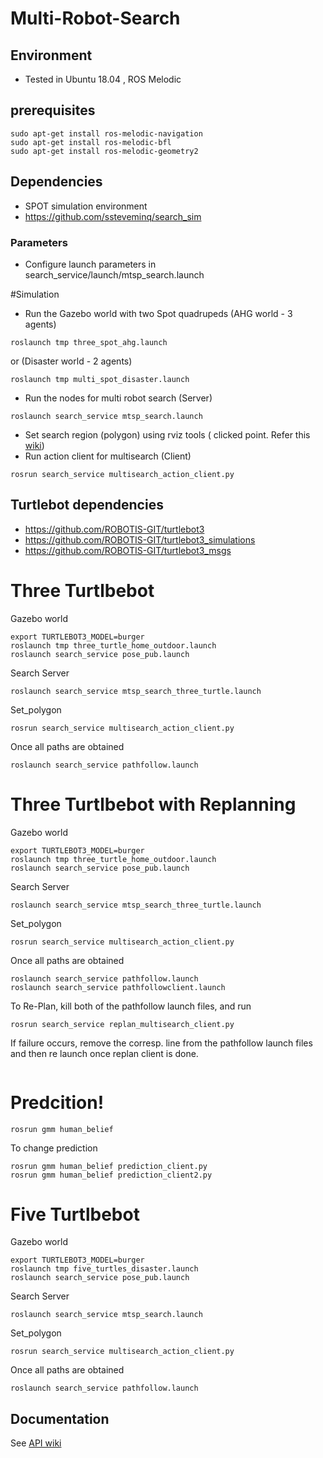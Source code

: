 # Multi-Robot-Search

## Environment
- Tested in Ubuntu 18.04 , ROS Melodic
## prerequisites 
```
sudo apt-get install ros-melodic-navigation
sudo apt-get install ros-melodic-bfl
sudo apt-get install ros-melodic-geometry2
```
## Dependencies
- SPOT simulation environment
- https://github.com/ssteveminq/search_sim


### Parameters
 - Configure launch parameters in search_service/launch/mtsp_search.launch
 

#Simulation
- Run the Gazebo world with two Spot quadrupeds (AHG world - 3 agents)
```
roslaunch tmp three_spot_ahg.launch
```
or (Disaster world - 2 agents)
```
roslaunch tmp multi_spot_disaster.launch
```

- Run the nodes for multi robot search (Server)
```
roslaunch search_service mtsp_search.launch
```
- Set search region (polygon) using rviz tools ( clicked point. Refer this [wiki](https://github.com/ssteveminq/mrsearch/wiki/API#5-demo-with-gazebo-simulation))
- Run action client for multisearch (Client)
``` 
rosrun search_service multisearch_action_client.py
```


## Turtlebot dependencies

- https://github.com/ROBOTIS-GIT/turtlebot3
- https://github.com/ROBOTIS-GIT/turtlebot3_simulations
- https://github.com/ROBOTIS-GIT/turtlebot3_msgs

# Three Turtlbebot
Gazebo world
```
export TURTLEBOT3_MODEL=burger
roslaunch tmp three_turtle_home_outdoor.launch
roslaunch search_service pose_pub.launch

```
Search Server
```
roslaunch search_service mtsp_search_three_turtle.launch
```

Set_polygon
```
rosrun search_service multisearch_action_client.py
```

Once all paths are obtained

```
roslaunch search_service pathfollow.launch
```

# Three Turtlbebot with Replanning
Gazebo world
```
export TURTLEBOT3_MODEL=burger
roslaunch tmp three_turtle_home_outdoor.launch
roslaunch search_service pose_pub.launch

```
Search Server
```
roslaunch search_service mtsp_search_three_turtle.launch
```

Set_polygon
```
rosrun search_service multisearch_action_client.py
```

Once all paths are obtained

```
roslaunch search_service pathfollow.launch
roslaunch search_service pathfollowclient.launch
```
To Re-Plan, kill both of the pathfollow launch files, and run 
```
rosrun search_service replan_multisearch_client.py
```
If failure occurs, remove the corresp. line from the pathfollow launch files and then re launch once replan client is done.
```

```

# Predcition!
```
rosrun gmm human_belief
```
To change prediction
```
rosrun gmm human_belief prediction_client.py
rosrun gmm human_belief prediction_client2.py
```

# Five Turtlbebot
Gazebo world
```
export TURTLEBOT3_MODEL=burger
roslaunch tmp five_turtles_disaster.launch
roslaunch search_service pose_pub.launch

```
Search Server
```
roslaunch search_service mtsp_search.launch
```

Set_polygon
```
rosrun search_service multisearch_action_client.py
```

Once all paths are obtained

```
roslaunch search_service pathfollow.launch
```


 
## Documentation
See [API wiki](https://github.com/ssteveminq/mrsearch/wiki/API)


